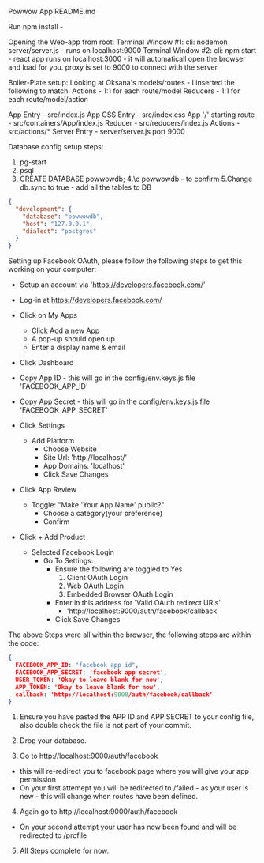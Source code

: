 Powwow App README.md

Run npm install - 

Opening the Web-app from root:
Terminal Window #1:
cli: nodemon server/server.js - runs on localhost:9000
Terminal Window #2:
cli: npm start - react app runs on localhost:3000 - it will automaticall open the browser and load for you. proxy is set to 9000 to connect with the server.

Boiler-Plate setup:
Looking at Oksana's models/routes - I inserted the following to match:
Actions - 1:1 for each route/model
Reducers - 1:1 for each route/model/action

App Entry - src/index.js
App CSS Entry - src/index.css
App '/' starting route - src/containers/App/index.js
Reducer - src/reducers/index.js
Actions - src/actions/*
Server Entry - server/server.js port 9000


Database config setup steps:
1. pg-start
2. psql
3. CREATE DATABASE powwowdb;
4.\c powwowdb - to confirm
5.Change db.sync to true - add all the tables to DB


```json
{
  "development": {
    "database": "powwowdb",
    "host": "127.0.0.1",
    "dialect": "postgres"
  }
}
```


Setting up Facebook OAuth, please follow the following steps to get this working on your computer:

- Setup an account via 'https://developers.facebook.com/'
- Log-in at https://developers.facebook.com/
- Click on My Apps
  - Click Add a new App
  - A pop-up should open up.
  - Enter a display name & email

- Click Dashboard
 - Copy App ID  - this will go in the config/env.keys.js file 'FACEBOOK_APP_ID'
 - Copy App Secret - this will go in the config/env.keys.js file 'FACEBOOK_APP_SECRET'

- Click Settings
  - Add Platform
    - Choose Website
    - Site Url: 'http://localhost/'
    - App Domains: 'localhost'
    - Click Save Changes

- Click App Review
  - Toggle: "Make 'Your App Name' public?"
    - Choose a category(your preference)
    - Confirm

- Click + Add Product
  - Selected Facebook Login
    - Go To Settings:
      - Ensure the following are toggled to Yes
        1. Client OAuth Login
        2. Web OAuth Login
        3. Embedded Browser OAuth Login
      - Enter in this address for 'Valid OAuth redirect URIs'
        - 'http://localhost:9000/auth/facebook/callback'
      - Click Save Changes

The above Steps were all within the browser, the following steps are within the code:

```json
{
  FACEBOOK_APP_ID: "facebook app id",
  FACEBOOK_APP_SECRET: 'facebook app secret',
  USER_TOKEN: 'Okay to leave blank for now',
  APP_TOKEN: 'Okay to leave blank for now',
  callback: 'http://localhost:9000/auth/facebook/callback'
}
```

1. Ensure you have pasted the APP ID and APP SECRET to your config file, also double check the file is not part of your commit.

2. Drop your database.

3. Go to http://localhost:9000/auth/facebook 
  - this will re-redirect you to facebook page where you will give your app permission
  - On your first attemept you will be redirected to /failed - as your user is new - this will change when routes have been defined.

4. Again go to http://localhost:9000/auth/facebook 
 - On your second attempt your user has now been found and will be redirected to /profile

5. All Steps complete for now.




